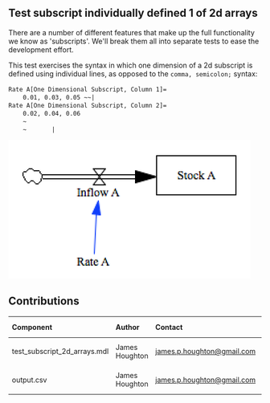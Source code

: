 Test subscript individually defined 1 of 2d arrays
--------------------------------------------------

There are a number of different features that make up the full functionality we know as 
'subscripts'. We'll break them all into separate tests to ease the development effort.

This test exercises the syntax in which one dimension of a 2d subscript is defined using individual lines, as opposed to the `comma, semicolon;` syntax:

~~~
Rate A[One Dimensional Subscript, Column 1]=
	0.01, 0.03, 0.05 ~~|
Rate A[One Dimensional Subscript, Column 2]=
	0.02, 0.04, 0.06
	~	
	~		|

~~~

![Vensim screenshot](vensim_screenshot.png)


Contributions
-------------

| Component                         | Author          | Contact                    | Date    | Software Version        |
|:--------------------------------- |:--------------- |:-------------------------- |:------- |:----------------------- |
| test_subscript_2d_arrays.mdl      | James Houghton  | james.p.houghton@gmail.com | 11/17/15 | Vensim DSS 6.3 for Mac  |
| output.csv                        | James Houghton  | james.p.houghton@gmail.com | 11/17/15 | Vensim DSS 6.3 for Mac  |